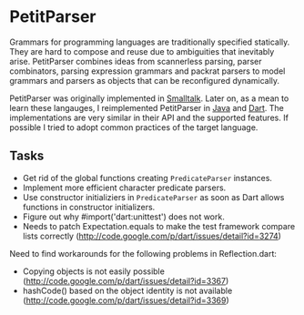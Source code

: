 PetitParser
===========

Grammars for programming languages are traditionally specified statically. They are hard to compose and reuse due to ambiguities that inevitably arise. PetitParser combines ideas from scannerless parsing, parser combinators, parsing expression grammars and packrat parsers to model grammars and parsers as objects that can be reconfigured dynamically.

PetitParser was originally implemented in [Smalltalk](http://scg.unibe.ch/research/helvetia/petitparser). Later on, as a mean to learn these langauges, I reimplemented PetitParser in [Java](https://github.com/renggli/PetitParserJava) and [Dart](https://github.com/renggli/PetitParserDart). The implementations are very similar in their API and the supported features. If possible I tried to adopt common practices of the target language.

Tasks
-----

* Get rid of the global functions creating `PredicateParser` instances.
* Implement more efficient character predicate parsers.
* Use constructor initializiers in `PredicateParser` as soon as Dart allows functions in constructor initializers.
* Figure out why #import('dart:unittest') does not work.
* Needs to patch Expectation.equals to make the test framework compare lists correctly (http://code.google.com/p/dart/issues/detail?id=3274)

Need to find workarounds for the following problems in Reflection.dart:

* Copying objects is not easily possible (http://code.google.com/p/dart/issues/detail?id=3367)
* hashCode() based on the object identity is not available (http://code.google.com/p/dart/issues/detail?id=3369)
